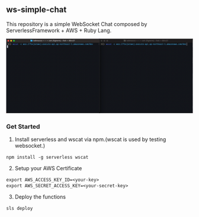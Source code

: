 ## ws-simple-chat

This repository is a simple WebSocket Chat composed by ServerlessFramework + AWS + Ruby Lang.

![demo](https://github.com/IidaTakuma/ws-simple-chat/blob/media/websocket_demo.gif)

### Get Started

1. Install serverless and wscat via npm.(wscat is used by testing websocket.)

```
npm install -g serverless wscat
```

2. Setup your AWS Certificate

```
export AWS_ACCESS_KEY_ID=<your-key>
export AWS_SECRET_ACCESS_KEY=<your-secret-key>
```

3. Deploy the functions

```
sls deploy
```
